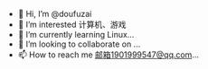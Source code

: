 - 👋 Hi, I’m @doufuzai
- 👀 I’m interested 计算机、游戏
- 🌱 I’m currently learning Linux...
- 💞️ I’m looking to collaborate on ...
- 📫 How to reach me 邮箱1901999547@qq.com...

<!---
doufuzai/doufuzai is a ✨ special ✨ repository because its `README.md` (this file) appears on your GitHub profile.
You can click the Preview link to take a look at your changes.
--->

